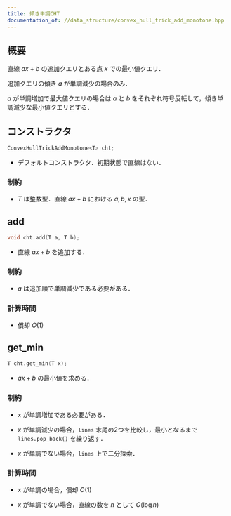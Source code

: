 ```yaml
---
title: 傾き単調CHT
documentation_of: //data_structure/convex_hull_trick_add_monotone.hpp
---
```


## 概要

直線 $ax + b$ の追加クエリとある点 $x$ での最小値クエリ．

追加クエリの傾き $a$ が単調減少の場合のみ．

$a$ が単調増加で最大値クエリの場合は $a$ と $b$ をそれぞれ符号反転して，傾き単調減少な最小値クエリとする．

## コンストラクタ

```cpp
ConvexHullTrickAddMonotone<T> cht;
```

* デフォルトコンストラクタ．初期状態で直線はない．

### 制約

* $T$ は整数型．直線 $ax + b$ における $a, b, x$ の型．


## add

```cpp
void cht.add(T a, T b);
```

* 直線 $ax + b$ を追加する．

### 制約

* $a$ は追加順で単調減少である必要がある．

### 計算時間

* 償却 $O(1)$


## get_min

```cpp
T cht.get_min(T x);
```

* $ax + b$ の最小値を求める．

### 制約

* $x$ が単調増加である必要がある．

* $x$ が単調減少の場合，`lines` 末尾の2つを比較し，最小となるまで `lines.pop_back()` を繰り返す．

* $x$ が単調でない場合，`lines` 上で二分探索．

### 計算時間

* $x$ が単調の場合，償却 $O(1)$

* $x$ が単調でない場合，直線の数を $n$ として $O(\log n)$